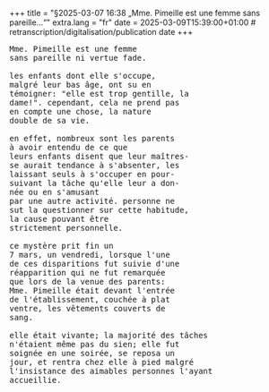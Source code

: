 +++
title = "§2025-03-07 16:38 „Mme. Pimeille est une femme sans pareille…“"
extra.lang = "fr"
date = 2025-03-09T15:39:00+01:00    # retranscription/digitalisation/publication date
+++

<pre>
Mme. Pimeille est une femme
sans pareille ni vertue fade.

les enfants dont elle s'occupe,
malgré leur bas âge, ont su en
témoigner: "elle est trop gentille, la
dame!". cependant, cela ne prend pas
en compte une chose, la nature
double de sa vie.

en effet, nombreux sont les parents
à avoir entendu de ce que
leurs enfants disent que leur maîtres-
se aurait tendance à s'absenter, les
laissant seuls à s'occuper en pour-
suivant la tâche qu'elle leur a don-
née ou en s'amusant
par une autre activité. personne ne
sut la questionner sur cette habitude,
la cause pouvant être
strictement personnelle.

ce mystère prit fin un
7 mars, un vendredi, lorsque l'une
de ces disparitions fut suivie d'une
réapparition qui ne fut remarquée
que lors de la venue des parents:
Mme. Pimeille était devant l'entrée
de l'établissement, couchée à plat
ventre, les vêtements couverts de
sang.

elle était vivante; la majorité des tâches
n'étaient même pas du sien; elle fut
soignée en une soirée, se reposa un
jour, et rentra chez elle à pied malgré
l'insistance des aimables personnes l'ayant
accueillie.
</pre>
